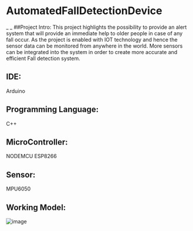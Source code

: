 # AutomatedFallDetectionDevice

_ _ ##Project Intro:
This project highlights the possibility to provide an alert system that will provide an immediate help to older people in case of  any fall occur. As the project is enabled with IOT technology and hence the sensor data can be monitored from anywhere in the world. More sensors can be integrated into the system in order to create more accurate and efficient Fall detection system. 

## IDE:
Arduino

## Programming Language:
C++

## MicroController:
NODEMCU ESP8266

## Sensor:
MPU6050 

## Working Model:
![image](https://user-images.githubusercontent.com/109280701/178959459-24b0a13a-c367-404e-b441-74f02a52c653.png)



